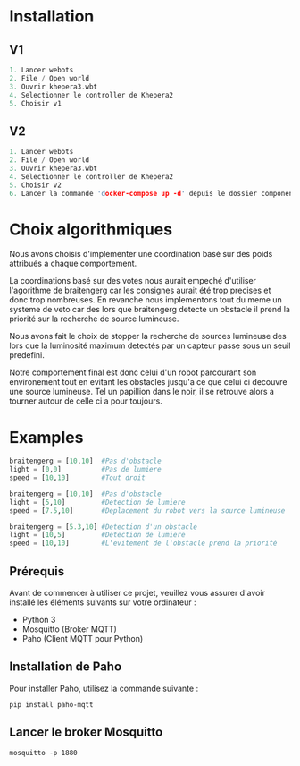 # Installation

## V1

```c
1. Lancer webots
2. File / Open world
3. Ouvrir khepera3.wbt
4. Selectionner le controller de Khepera2
5. Choisir v1
```

## V2

```c
1. Lancer webots
2. File / Open world
3. Ouvrir khepera3.wbt
4. Selectionner le controller de Khepera2
5. Choisir v2
6. Lancer la commande 'docker-compose up -d' depuis le dossier components
```

# Choix algorithmiques

Nous avons choisis d'implementer une coordination basé sur des poids attribués a chaque comportement.

La coordinations basé sur des votes nous aurait empeché d'utiliser l'agorithme de braitengerg car les consignes aurait été trop precises et donc trop nombreuses. En revanche nous implementons tout du meme un systeme de veto car des lors que braitengerg detecte un obstacle il prend la priorité sur la recherche de source lumineuse.

Nous avons fait le choix de stopper la recherche de sources lumineuse des lors que la luminosité maximum detectés par un capteur passe sous un seuil predefini.

Notre comportement final est donc celui d'un robot parcourant son environement tout en evitant les obstacles jusqu'a ce que celui ci decouvre une source lumineuse. Tel un papillion dans le noir, il se retrouve alors a tourner autour de celle ci a pour toujours.

# Examples

```python
braitengerg = [10,10]  #Pas d'obstacle
light = [0,0]          #Pas de lumiere
speed = [10,10]        #Tout droit
```

```python
braitengerg = [10,10]  #Pas d'obstacle
light = [5,10]         #Detection de lumiere
speed = [7.5,10]       #Deplacement du robot vers la source lumineuse
```

```python
braitengerg = [5.3,10] #Detection d'un obstacle
light = [10,5]         #Detection de lumiere
speed = [10,10]        #L'evitement de l'obstacle prend la priorité
```
## Prérequis
Avant de commencer à utiliser ce projet, veuillez vous assurer d'avoir installé les éléments suivants sur votre ordinateur :
- Python 3
- Mosquitto (Broker MQTT)
- Paho (Client MQTT pour Python)

## Installation de Paho
Pour installer Paho, utilisez la commande suivante :

```
pip install paho-mqtt
```

## Lancer le broker Mosquitto

```
mosquitto -p 1880
```
